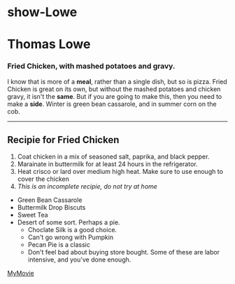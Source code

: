 # show-Lowe
# Thomas Lowe
### Fried Chicken, with mashed potatoes and gravy.
I know that is more of a **meal**, rather than a single dish, but so is pizza. Fried Chicken is great on its own, but without the mashed potatoes and chicken gravy, it isn't the __same__. But if you are going to make this, then you need to make a **side**. Winter is green bean cassarole, and in summer corn on the cob.

***

## Recipie for Fried Chicken
1. Coat chicken in a mix of seasoned salt, paprika, and black pepper.
2. Marainate in buttermilk for at least 24 hours in the refrigerator.
3. Heat crisco or lard over medium high heat. Make sure to use enough to cover the chicken
4. *This is an incomplete recipie, do not try at home*

- Green Bean Cassarole
- Buttermilk Drop Biscuts
- Sweet Tea
- Desert of some sort. Perhaps a pie. 
    - Choclate Silk is a good choice.
    - Can't go wrong with Pumpkin
    - Pecan Pie is a classic
    - Don't feel bad about buying store bought. Some of these are labor intensive, and you've done enough.



[MyMovie](MyMovie.md)